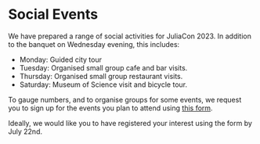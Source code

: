 # Social Events

We have prepared a range of social activities for JuliaCon 2023. In addition to the
banquet on Wednesday evening, this includes:

 - Monday: Guided city tour
 - Tuesday: Organised small group cafe and bar visits.
 - Thursday: Organised small group restaurant visits.
 - Saturday: Museum of Science visit and bicycle tour.

To gauge numbers, and to organise groups for some events, we request you to sign up for
the events you plan to attend using [this form](https://docs.google.com/forms/d/e/1FAIpQLScHjvQhwWvf7K8i4HbjK9fogFL_CDgks30bG9CGE_2Gananjg/viewform?usp=sf_link).

Ideally, we would like you to have registered your interest using the form by July 22nd.
